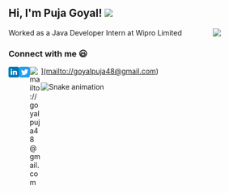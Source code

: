 <!---
- 👋 Hi, I’m @Goyal-Puja
- 👀 I’m interested in ...
- 🌱 I’m currently learning ...
- 💞️ I’m looking to collaborate on ...
- 📫 How to reach me ...
--->

<h2> Hi, I'm Puja Goyal! <img src="https://media.giphy.com/media/mGcNjsfWAjY5AEZNw6/giphy.gif" width="50"></h2>
  <img align="right" src="https://media.giphy.com/media/M9gbBd9nbDrOTu1Mqx/giphy.gif" width="100"/>
<div id="header">
  <p align="left">Worked as a Java Developer Intern at Wipro Limited</p>
  
</div>

### Connect with me :smiley:
<a href="https://www.linkedin.com/in/puja-goyal-216535173/">
  <img align="left" alt="puja goyal Linkdin" width="21px" src="https://raw.githubusercontent.com/edent/SuperTinyIcons/099dc12b59179d07d534069bc8551718f786d91a/images/svg/linkedin.svg" />
</a>
<a href="https://twitter.com/PujaGoy33821955">
  <img align="left" alt="puja goyal Twitter" width="21px" src="https://raw.githubusercontent.com/edent/SuperTinyIcons/099dc12b59179d07d534069bc8551718f786d91a/images/svg/twitter.svg" />
  
<img align="left" alt="mailto://goyalpuja48@gmail.com" width="22px" src="https://cdn.jsdelivr.net/npm/simple-icons@v3/icons/gmail.svg" />](mailto://goyalpuja48@gmail.com)
</a>

![Snake animation](https://github.com/Goyal-Puja/Goyal-Puja/blob/output/github-contribution-grid-snake.svg)

<!---
Goyal-Puja/Goyal-Puja is a ✨ special ✨ repository because its `README.md` (this file) appears on your GitHub profile.
You can click the Preview link to take a look at your changes.
--->
